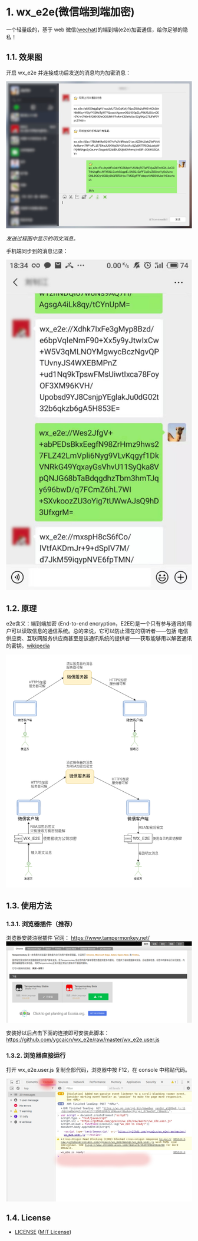 # 1. wx_e2e(微信端到端加密)

一个轻量级的，基于 web 微信([wechat](https://wx.qq.com))的端到端(e2e)加密通信，给你足够的隐私！

## 1.1. 效果图

开启 wx_e2e 并连接成功后发送的消息均为加密消息：

![1](./img/main.jpg)

_发送过程图中显示的明文消息。_

手机端同步到的消息记录：

![phone](./img/phone.jpg)

## 1.2. 原理

e2e含义：端到端加密 (End-to-end encryption，E2EE)是一个只有参与通讯的用户可以读取信息的通信系统。总的来说，它可以防止潜在的窃听者——包括 电信供应商、互联网服务供应商甚至是该通讯系统的提供者——获取能够用以解密通讯的密钥。[wikipedia](https://zh.wikipedia.org/wiki/%E7%AB%AF%E5%88%B0%E7%AB%AF%E5%8A%A0%E5%AF%86)

![principle](./img/principle.png)

## 1.3. 使用方法

### 1.3.1. 浏览器插件（推荐）

浏览器安装油猴插件
官网： <https://www.tampermonkey.net/>
![monkey](img/monkey.png)

安装好以后点击下面的连接即可安装此脚本：
<https://github.com/ygcaicn/wx_e2e/raw/master/wx_e2e.user.js>

### 1.3.2. 浏览器直接运行

打开 wx_e2e.user.js 复制全部代码，浏览器中按 F12，在 console 中粘贴代码。

![浏览器](img/browser.jpg)

## 1.4. License

- [LICENSE](LICENSE) ([MIT License][MIT])

[MIT]: http://www.opensource.org/licenses/MIT "The MIT License (MIT)"
